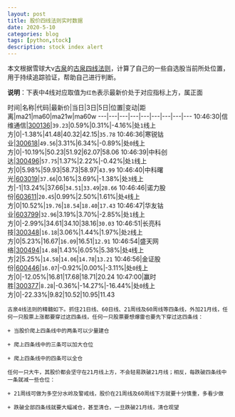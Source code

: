 ```yaml
---
layout: post
title: 股价四线法则实时数据
date: 2020-5-10
categories: blog
tags: [python,stock]
description: stock index alert
---
```



本文根据雪球大v[古泉](https://xueqiu.com/u/7148646888)的[古泉四线法则](https://xueqiu.com/7148646888/130498192)，计算了自己的一些自选股当前所处位置，用于持续追踪验证，帮助自己进行判断。

**说明**：下表中4线对应取值为`红色`表示最新价处于对应指标上方，属正面

时间|名称|代码|最新价|当日|3日|5日|位置|变动|距离|ma21|ma60|ma21w|ma60w
---|---|---|---|---|---|---|---|---
10:46:30|信维通信|[300136](https://xueqiu.com/S/SZ300136)|`39.23`|0.59%|0.31%|-4.16%|处`1`线上方|0|-1.38%|41.48|40.32|42.15|`35.78`
10:46:36|寒锐钴业|[300618](https://xueqiu.com/S/SZ300618)|`49.56`|3.31%|6.34%|-0.89%|处`0`线上方|0|-10.19%|50.23|51.92|62.07|58.06
10:46:39|中科创达|[300496](https://xueqiu.com/S/SZ300496)|`57.75`|1.37%|2.22%|-0.42%|处`1`线上方|0|5.98%|59.93|58.73|58.97|`43.99`
10:46:40|中科曙光|[603019](https://xueqiu.com/S/SH603019)|`37.66`|0.16%|3.69%|-1.38%|处`3`线上方|-1|13.24%|37.66|`34.51`|`33.49`|`28.66`
10:46:46|诺力股份|[603611](https://xueqiu.com/S/SH603611)|`20.45`|0.99%|2.50%|1.61%|处`4`线上方|0|10.52%|`19.76`|`18.54`|`18.40`|`17.43`
10:46:47|华友钴业|[603799](https://xueqiu.com/S/SH603799)|`32.96`|3.19%|3.70%|-2.85%|处`1`线上方|0|-2.99%|34.61|34.10|38.16|`30.03`
10:46:51|长亮科技|[300348](https://xueqiu.com/S/SZ300348)|`16.18`|3.06%|1.44%|1.97%|处`2`线上方|0|5.23%|16.67|`16.09`|16.51|`12.91`
10:46:54|盛天网络|[300494](https://xueqiu.com/S/SZ300494)|`14.88`|1.43%|6.05%|5.38%|处`4`线上方|2|5.25%|`14.58`|`14.06`|`14.78`|`13.21`
10:46:56|金证股份|[600446](https://xueqiu.com/S/SH600446)|`16.07`|-0.92%|0.00%|-3.11%|处`0`线上方|0|-12.05%|16.81|17.68|18.71|20.24
10:47:00|赢时胜|[300377](https://xueqiu.com/S/SZ300377)|`8.28`|-0.36%|-14.27%|-16.44%|处`0`线上方|0|-22.33%|9.82|10.52|10.95|11.43

```
古泉4线法则的精髓如下。抓住21日线、60日线、21周线及60周线等四条线，外加21月线，任何一只股票上涨都要穿过这四条线，任何一只股票要想爆雷也要先下穿过这四条线：

+ 当股价爬上四条线中的两条可以少量建仓

+ 爬上四条线中的三条可以加大仓位

+ 爬上四条线中的四条可以全仓

任何一只大牛，其股价都会坚守在21月线上方，不会轻易跌破21月线；相反，每跌破四条线中一条就减一些仓位：

+ 21周线可做为多空分水岭及警戒线，股价在21周线及60周线下方就要十分慎重，多看少做

+ 跌破全部四条线就要大幅减仓，甚至清仓，一旦跌破21月线，清仓观望
```
